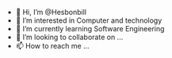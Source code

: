 - 👋 Hi, I’m @Hesbonbill
- 👀 I’m interested in Computer and technology
- 🌱 I’m currently learning Software Engineering
- 💞️ I’m looking to collaborate on ...
- 📫 How to reach me ...

<!---
Hesbonbill/Hesbonbill is a ✨ special ✨ repository because its `README.md` (this file) appears on your GitHub profile.
You can click the Preview link to take a look at your changes.
--->
